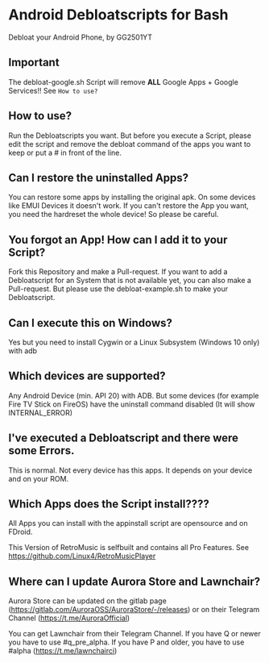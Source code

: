# Android Debloatscripts for Bash
Debloat your Android Phone, by GG2501YT

## Important
The debloat-google.sh Script will remove **ALL** Google Apps + Google Services!! See `How to use?`

## How to use?
Run the Debloatscripts you want. But before you execute a Script, please edit the script and remove the debloat command of the apps you want to keep or put a # in front of the line.

## Can I restore the uninstalled Apps?
You can restore some apps by installing the original apk. On some devices like EMUI Devices it doesn't work. If you can't restore the App you want, you need the hardreset the whole device! So please be careful.

## You forgot an App! How can I add it to your Script?
Fork this Repository and make a Pull-request. If you want to add a Debloatscript for an System that is not available yet, you can also make a Pull-request. But please use the debloat-example.sh to make your Debloatscript.

## Can I execute this on Windows?
Yes but you need to install Cygwin or a Linux Subsystem (Windows 10 only) with adb

## Which devices are supported?
Any Android Device (min. API 20) with ADB. But some devices (for example Fire TV Stick on FireOS) have the uninstall command disabled (It will show INTERNAL_ERROR)

## I've executed a Debloatscript and there were some Errors.
This is normal. Not every device has this apps. It depends on your device and on your ROM.

## Which Apps does the Script install????
All Apps you can install with the appinstall script are opensource and on FDroid.

This Version of RetroMusic is selfbuilt and contains all Pro Features. See https://github.com/Linux4/RetroMusicPlayer

## Where can I update Aurora Store and Lawnchair?
Aurora Store can be updated on the gitlab page (https://gitlab.com/AuroraOSS/AuroraStore/-/releases) or on their Telegram Channel (https://t.me/AuroraOfficial)

You can get Lawnchair from their Telegram Channel. If you have Q or newer you have to use #q_pre_alpha. If you have P and older, you have to use #alpha (https://t.me/lawnchairci)



